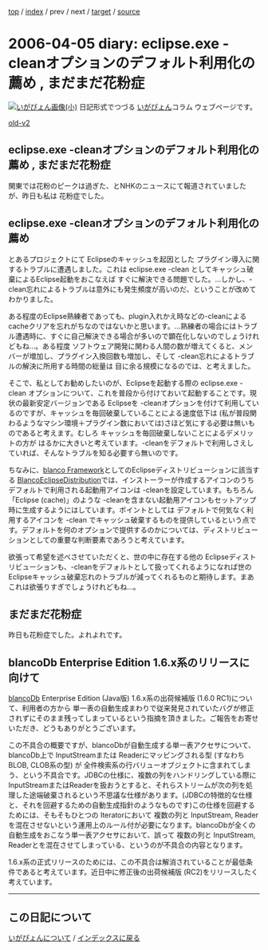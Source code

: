 [top](https://igapyon.github.io/diary/) 
 / [index](https://igapyon.github.io/diary/2006/index.html) 
 / prev 
 / next 
 / [target](https://igapyon.github.io/diary/2006/ig060405.html) 
 / [source](https://github.com/igapyon/diary/blob/gh-pages/2006/ig060405.html.src.md) 

2006-04-05 diary: eclipse.exe -cleanオプションのデフォルト利用化の薦め , まだまだ花粉症
=====================================================================================================
[![いがぴょん画像(小)](https://igapyon.github.io/diary/images/iga200306s.jpg "いがぴょん")](https://igapyon.github.io/diary/memo/memoigapyon.html) 日記形式でつづる [いがぴょん](https://igapyon.github.io/diary/memo/memoigapyon.html)コラム ウェブページです。

[old-v2](ig060405-orig.html)

## eclipse.exe -cleanオプションのデフォルト利用化の薦め , まだまだ花粉症

関東では花粉のピークは過ぎた、とNHKのニュースにて報道されていましたが、昨日も私は 花粉症でした。


## eclipse.exe -cleanオプションのデフォルト利用化の薦め

とあるプロジェクトにて Eclipseのキャッシュを起因とした プラグイン導入に関するトラブルに遭遇しました。これは eclipse.exe
-clean としてキャッシュ破棄によるEclipse起動をおこなえば すぐに解決できる問題でした。…しかし、-clean忘れによるトラブルは意外にも発生頻度が高いのだ、ということが改めてわかりました。

ある程度のEclipse熟練者であっても、plugin入れかえ時などの-cleanによるcacheクリアを忘れがちなのではないかと思います。…熟練者の場合にはトラブル遭遇時に、すぐに自己解決できる場合が多いので顕在化しないのでしょうけれどもね…。ある程度 ソフトウェア開発に関わる人間の数が増えてくると、メンバーが増加し、プラグイン入換回数も増加し、そして
-clean忘れによるトラブルの解決に所用する時間の総量は 目に余る規模になるのでは、と考えました。

そこで、私としてお勧めしたいのが、Eclipseを起動する際の eclipse.exe -clean オプションについて、これを普段から付けておいて起動することです。現状の最新安定バージョンである
Eclipseを -cleanオプションを付けて利用しているのですが、キャッシュを毎回破棄していることによる速度低下は (私が普段関わるようなマシン環境＋プラグイン数においては)さほど気にする必要は無いものであると考えます。むしろ キャッシュを毎回破棄しないことによるデメリットの方が はるかに大きいと考えています。-cleanをデフォルトで利用しさえしていれば、そんなトラブルを知る必要すら無いのです。

ちなみに、[blanco Framework](http://www.igapyon.jp/blanco/blanco.ja.html)としてのEclipseディストリビューションに該当する [BlancoEclipseDistribution](http://www.igapyon.jp/blanco/blancoeclipsedistribution.html)では、インストーラーが作成するアイコンのうちデフォルトで利用される起動用アイコンは -cleanを設定しています。もちろん 「Eclipse (cache)」のような -cleanを含まない起動用アイコンもセットアップ時に生成するようにはしています。ポイントとしては デフォルトで何気なく利用するアイコンを -clean でキャッシュ破棄するものを提供しているという点です。デフォルトを何のオプションで提供するのかについては、ディストリビューションとしての重要な判断要素であろうと考えています。

欲張って希望を述べさせていただくと、世の中に存在する他の Eclipseディストリビューションも、-cleanをデフォルトとして扱ってくれるようになれば世のEclipseキャッシュ破棄忘れのトラブルが減ってくれるものと期待します。まあ これは欲張りすぎでしょうけれどもね…。

## まだまだ花粉症

昨日も花粉症でした。よれよれです。

## blancoDb Enterprise Edition 1.6.x系のリリースに向けて

[blancoDb](http://www.igapyon.jp/blanco/blancodb.html) Enterprise Edition (Java版) 1.6.x系の出荷候補版 (1.6.0
RC1)について、利用者の方から 単一表の自動生成まわりで従来発見されていたバグが修正されずにそのまま残ってしまっているという指摘を頂きました。ご報告をお寄せいただき、どうもありがとうございます。

この不具合の概要ですが、blancoDbが自動生成する単一表アクセサについて、blancoDb上で InputStreamまたは Readerにマッピングされる型
(すなわちBLOB, CLOB系の型) が 全件検索系の行バリューオブジェクトに含まれてしまう、という不具合です。JDBCの仕様に、複数の列をハンドリングしている際に
InputStreamまたはReaderを扱おうとすると、それらストリームが次の列を処理した途端破棄されるという不思議な仕様があります。(JDBCの特徴的な仕様と、それを回避するための自動生成指針のようなものです)この仕様を回避するためには、そもそもひとつの Iteratorにおいて 複数の列と InputStream, Readerを混在させないという運用上のルール付が必要になります。blancoDbが全くの自動生成をおこなう単一表アクセサにおいて、誤って 複数の列と InputStream, Readerとを混在させてしまっている、というのが不具合の内容となります。

1.6.x系の正式リリースのためには、この不具合は解消されていることが最低条件であると考えています。近日中に修正後の出荷候補版 (RC2)をリリースしたく考えています。

----------------------------------------------------------------------------------------------------

## この日記について
[いがぴょんについて](https://igapyon.github.io/diary/memo/memoigapyon.html) / [インデックスに戻る](https://igapyon.github.io/diary/idxall.html)
